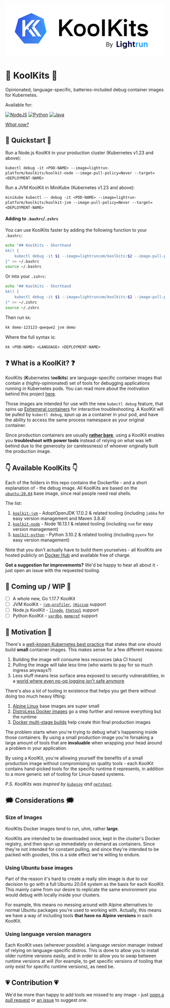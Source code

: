 <img src="assets/logo.png" alt="KoolKits logo"/>

# 🧰 KoolKits 🧰

Opinionated, language-specific, batteries-included debug container images for Kubernetes.

Available for:

[![NodeJS](https://img.shields.io/badge/node.js-6DA55F?style=for-the-badge&logo=node.js&logoColor=white)](https://github.com/lightrun-platform/koolkits/tree/main/nodejs) [![Python](https://img.shields.io/badge/python-3670A0?style=for-the-badge&logo=python&logoColor=ffdd54)](https://github.com/lightrun-platform/koolkits/tree/main/python) [![Java](https://img.shields.io/badge/java-%23ED8B00.svg?style=for-the-badge&logo=java&logoColor=white)](https://github.com/lightrun-platform/koolkits/tree/main/jvm)

[_What now?_](#-what-is-a-koolkit-)
## 🏁 Quickstart 🏁

Run a Node.js KoolKit in your production cluster (Kubernetes v1.23 and above):

```shell
kubectl debug -it <POD-NAME> --image=lightrun-platform/koolkits/koolkit-node --image-pull-policy=Never --target=<DEPLOYMENT-NAME>
```

Run a JVM KoolKit in MiniKube (Kubernetes v1.23 and above): 

```shell
minikube kubectl -- debug -it <POD-NAME> --image=lightrun-platform/koolkits/koolkit-jvm --image-pull-policy=Never --target=<DEPLOYMENT-NAME>
```

#### Adding to `.bashrc`/`.zshrc`

You can use KoolKits faster by adding the following function to your `.bashrc`:

```bash
echo "## KoolKits - Shorthand
kk() {
	kubectl debug -it $1 --image=lightruncom/koolkits:$2 --image-pull-policy=Never --target=$3
}" >> ~/.bashrc
source ~/.bashrc
```

Or into your `.zshrc`:
```zsh
echo "## KoolKits - Shorthand
kk() { 
	kubectl debug -it $1 --image=lightruncom/koolkits:$2 --image-pull-policy=Never --target=$3
}" >> ~/.zshrc
source ~/.zshrc
```

Then run `kk`:

```bash
kk demo-123123-qweqwe2 jvm demo
```

Where the full syntax is:

```shell
kk <POD-NAME> <LANGUAGE> <DEPLOYMENT-NAME>
```

## ❓ What is a KoolKit? ❓

KoolKits (**K**ubernetes t**oolkits**) are language-specific container images that contain a (highly-opinionated) set of tools for debugging applications running in Kubernetes pods. You can read more about the motivation behind this project [here](#Motivation).

Those images are intended for use with the new `kubectl debug` feature, that spins up [Ephemeral containers](https://kubernetes.io/docs/concepts/workloads/pods/ephemeral-containers/) for interactive troubleshooting. A KoolKit will be pulled by `kubectl debug`, spun up as a container in your pod, and have the ability to access the same process namespace as your original container. 

Since production containers are usually **[rather bare](https://cloud.google.com/architecture/best-practices-for-building-containers#remove_unnecessary_tools)**, using a KoolKit enables you **troubleshoot with power tools** instead of relying on what was left behind due to the generosity (or carelessness) of whoever originally built the production image. 

## 👇 Available KoolKits 👇

Each of the folders in this repo contains the Dockerfile - and a short explanation of - the debug image. All KoolKits are based on the [`ubuntu:20.04`](https://hub.docker.com/layers/ubuntu/library/ubuntu/20.04/images/sha256-57df66b9fc9ce2947e434b4aa02dbe16f6685e20db0c170917d4a1962a5fe6a9?context=explore) base image, since real people need real shells. 

The list:

1. [`koolkit-jvm`](jvm/README.md) - AdoptOpenJDK 17.0.2 & related tooling (including `jabba` for easy version management and Maven 3.8.4)
1. [`koolkit-node`](node/README.MD) - Node 16.13.1 & related tooling (including `nvm` for easy version management)
1. [`koolkit-python`](python/README.md) - Python 3.10.2 & related tooling (including `pyenv` for easy version management)

Note that you don't actually have to build them yourselves - all KoolKits are hosted publicly on [Docker Hub](https://hub.docker.com/repository/docker/lightruncom/koolkits) and available free of charge. 

**Got a suggestion for improvements?** We'd be happy to hear all about it - just open an issue with the requested tooling.

## 🚧 Coming up / WIP 🚧

- [ ] A whole new, Go 1.17.7 KoolKit
- [ ] JVM KoolKit - [`jvm-profiler`](https://github.com/uber-common/jvm-profiler), [`jHiccup`](https://github.com/giltene/jHiccup) support
- [ ] Node.js KoolKit - [`llnode`](https://github.com/nodejs/llnode), [`thetool`](https://github.com/sfninja/thetool) support
- [ ] Python KoolKit - [`vardbg`](https://github.com/CCExtractor/vardbg), [`memprof`](https://github.com/jmdana/memprof) support
## 🏃 Motivation 🏃

There's a [well-known Kubernetes best practice](https://cloud.google.com/blog/products/containers-kubernetes/kubernetes-best-practices-how-and-why-to-build-small-container-images) that states that one should build **small** container images. This makes sense for a few different reasons:

1. Building the image will consume less resources (aka CI hours)
2. Pulling the image will take less time (who wants to pay for so much ingress anyways?)
3. Less stuff means less surface area exposed to security vulnerabilities, in a [world where even no-op logging isn't safe anymore](https://en.wikipedia.org/wiki/Log4Shell)

There's also a lot of tooling in existence that helps you get there without doing too much heavy lifting:

1. [Alpine Linux](https://hub.docker.com/_/alpine) base images are super small
2. [DistroLess Docker images](https://github.com/GoogleContainerTools/distroless) go a step further and remove everything but the runtime
3. [Docker multi-stage builds](https://docs.docker.com/develop/develop-images/multistage-build/) help create thin final production images

The problem starts when you're trying to debug what's happening inside those containers. By using a small production image you're forsaking a large amount of tools that are **invaluable** when wrapping your head around a problem in your application.

 By using a KoolKit, you're allowing yourself the benefits of a small production image without compromising on quality tools - each KoolKit contains hand-picked tools for the specific runtime it represents, in addition to a more generic set of tooling for Linux-based systems.

*P.S. KoolKits was inspired by [`kubespy`](https://github.com/huazhihao/kubespy) and [`netshoot`](https://github.com/nicolaka/netshoot).*

## 🗯️ Considerations 🗯️

### Size of Images

KoolKits Docker images tend to run, uhm, rather **large**.

KoolKits are intended to be downloaded once, kept in the cluster's Docker registry, and then spun up immediately on demand as containers. Since they're not intended for constant pulling, and since they're intended to be packed with goodies, this is a side effect we're willing to endure. 

### Using Ubuntu base images

Part of the reason it's hard to create a really slim image is due to our decision to go with a full Ubuntu 20.04 system as the basis for each KoolKit. This mainly came from our desire to replicate the same environment you would debug with locally inside your clusters. 

For example, this means no messing around with Alpine alternatives to normal Ubuntu packages you're used to working with. Actually, this means we have a way of including tools **that have no Alpine versions** in each KoolKit.

### Using language version managers

Each KoolKit uses (wherever possible) a language version manager instead of relying on language-specific distros. This is done to allow you to install older runtime versions easily, and in order to allow you to swap between runtime versions at will (for example, to get specific versions of tooling that only exist for specific runtime versions), as need be.

## 💗 Contribution 💗

We'd be more than happy to add tools we missed to any image - just [open a pull request](https://github.com/lightrun-platform/koolkits/pulls) or [an issue](https://github.com/lightrun-platform/koolkits/issues) to suggest one.
